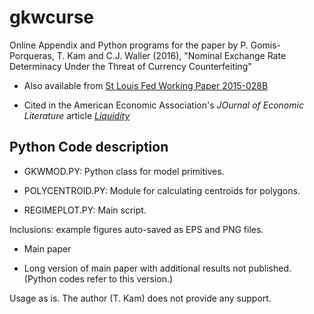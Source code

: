 gkwcurse
=========

Online Appendix and Python programs for the paper by P. Gomis-Porqueras, T. Kam and C.J. Waller (2016), "Nominal Exchange Rate Determinacy Under the Threat of Currency Counterfeiting"

* Also available from [St Louis Fed Working Paper 2015-028B](https://research.stlouisfed.org/wp/more/2015-028)

* Cited in the American Economic Association's *JOurnal of Economic Literature* article [*Liquidity*](https://www.aeaweb.org/articles?id=10.1257/jel.20141195&&from=f)

Python Code description
-----------------------

* GKWMOD.PY: Python class for model primitives.

* POLYCENTROID.PY: Module for calculating centroids for polygons.

* REGIMEPLOT.PY: Main script.

Inclusions: example figures auto-saved as EPS and PNG files.

* Main paper

* Long version of main paper with additional results not published. (Python codes refer to this version.)

Usage as is. The author (T. Kam) does not provide any support.
